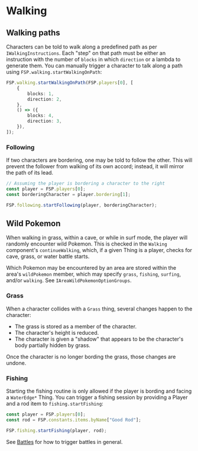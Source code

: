 # Walking

## Walking paths

Characters can be told to walk along a predefined path as per `IWalkingInstructions`.
Each "step" on that path must be either an instruction with the number of `blocks` in which `direction` or a lambda to generate them.
You can manually trigger a character to talk along a path using `FSP.walking.startWalkingOnPath`:

```typescript
FSP.walking.startWalkingOnPath(FSP.players[0], [
    {
        blocks: 1,
        direction: 2,
    },
    () => ({
        blocks: 4,
        direction: 3,
    }),
]);
```

### Following

If two characters are bordering, one may be told to follow the other.
This will prevent the follower from walking of its own accord; instead, it will mirror the path of its lead.

```typescript
// Assuming the player is bordering a character to the right
const player = FSP.players[0];
const borderingCharacter = player.bordering[1];

FSP.following.startFollowing(player, borderingCharacter);
```

## Wild Pokemon

When walking in grass, within a cave, or while in surf mode, the player will randomly encounter wild Pokemon.
This is checked in the `Walking` component's `continueWalking`, which, if a given Thing is a player, checks for cave, grass, or water battle starts.

Which Pokemon may be encountered by an area are stored within the area's `wildPokemon` member, which may specify `grass`, `fishing`, `surfing`, and/or `walking`.
See `IAreaWildPokemonOptionGroups`.

### Grass

When a character collides with a `Grass` thing, several changes happen to the character:

-   The grass is stored as a member of the character.
-   The character's height is reduced.
-   The character is given a "shadow" that appears to be the character's body partially hidden by grass.

Once the character is no longer bording the grass, those changes are undone.

### Fishing

Starting the fishing routine is only allowed if the player is bording and facing a `WaterEdge*` Thing.
You can trigger a fishing session by providing a Player and a rod item to `fishing.startFishing`:

```typescript
const player = FSP.players[0];
const rod = FSP.constants.items.byName["Good Rod"];

FSP.fishing.startFishing(player, rod);
```

See [Battles](./docs/battles.md) for how to trigger battles in general.
